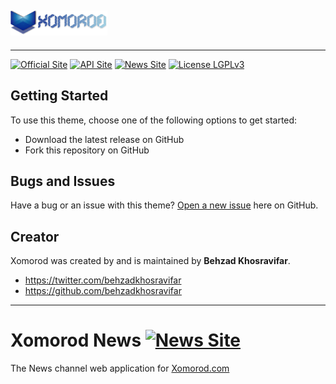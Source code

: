 
## [![Xomorod.xom Favicon](https://github.com/Behzadkhosravifar/Xomorod.com/raw/master/src/Xomorod.com/Content/images/logo/LogoXomorod.png)](http://xomorod.com) 
-----------------------------------
[![Official Site](https://img.shields.io/badge/Official%20Site-xomorod.com-blue.svg)](http://xomorod.com)
[![API Site](https://img.shields.io/badge/API-api.xomorod.com-green.svg)](http://api.xomorod.com)
[![News Site](https://img.shields.io/badge/News-news.xomorod.com-orange.svg)](http://news.xomorod.com)
[![License LGPLv3](https://img.shields.io/badge/license-LGPLv3-green.svg)](http://www.gnu.org/licenses/lgpl-3.0.html)


## Getting Started

To use this theme, choose one of the following options to get started:
* Download the latest release on GitHub
* Fork this repository on GitHub

## Bugs and Issues

Have a bug or an issue with this theme? [Open a new issue](https://github.com/Xomorod/Xomorod/issues) here on GitHub.

## Creator

Xomorod was created by and is maintained by **Behzad Khosravifar**.

* https://twitter.com/behzadkhosravifar
* https://github.com/behzadkhosravifar

------------------------



# Xomorod News  [![News Site](https://img.shields.io/badge/News-news.xomorod.com-orange.svg)](http://news.xomorod.com)

The News channel web application for [Xomorod.com](http://Xomorod.com)
